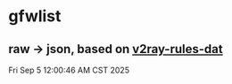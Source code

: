 # gfwlist
## raw -> json, based on [v2ray-rules-dat](https://github.com/Loyalsoldier/v2ray-rules-dat)
Fri Sep  5 12:00:46 AM CST 2025

